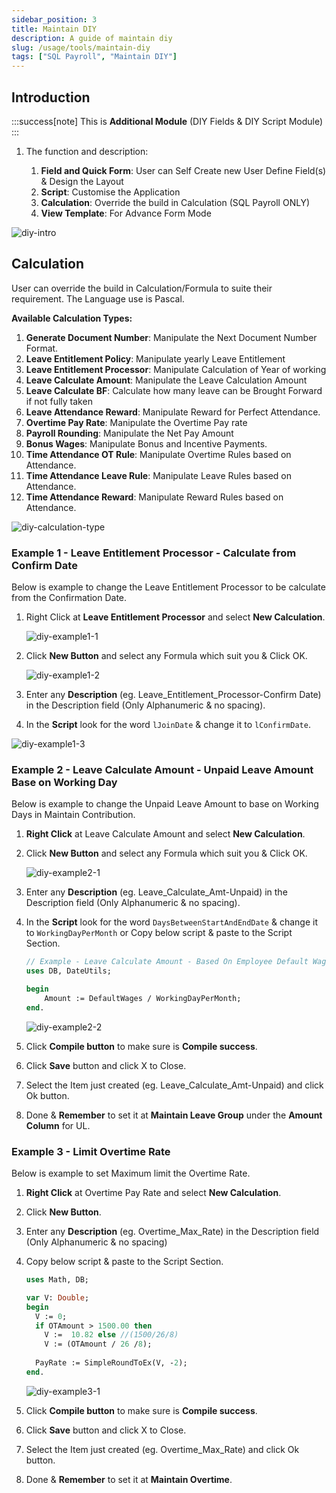 ```yaml
---
sidebar_position: 3
title: Maintain DIY
description: A guide of maintain diy
slug: /usage/tools/maintain-diy
tags: ["SQL Payroll", "Maintain DIY"]
---
```


## Introduction

:::success[note]
This is **Additional Module** (DIY Fields & DIY Script Module)
:::

1. The function and description:

    1. **Field and Quick Form**: User can Self Create new User Define Field(s) & Design the Layout
    2. **Script**: Customise the Application
    3. **Calculation**: Override the build in Calculation (SQL Payroll ONLY)
    4. **View Template**: For Advance Form Mode

![diy-intro](../../../static/img/usage/tools/maintain-diy/diy-intro.png)

## Calculation

User can override the build in Calculation/Formula to suite their requirement. The Language use is Pascal.

**Available Calculation Types:**

1. **Generate Document Number**: Manipulate the Next Document Number Format.
2. **Leave Entitlement Policy**: Manipulate yearly Leave Entitlement
3. **Leave Entitlement Processor**: Manipulate Calculation of Year of working
4. **Leave Calculate Amount**: Manipulate the Leave Calculation Amount
5. **Leave Calculate BF**: Calculate how many leave can be Brought Forward if not fully taken
6. **Leave Attendance Reward**: Manipulate Reward for Perfect Attendance.
7. **Overtime Pay Rate**: Manipulate the Overtime Pay rate
8. **Payroll Rounding**: Manipulate the Net Pay Amount
9. **Bonus Wages**: Manipulate Bonus and Incentive Payments.
10. **Time Attendance OT Rule**: Manipulate Overtime Rules based on Attendance.
11. **Time Attendance Leave Rule**: Manipulate Leave Rules based on Attendance.
12. **Time Attendance Reward**: Manipulate Reward Rules based on Attendance.

![diy-calculation-type](../../../static/img/usage/tools/maintain-diy/diy-calculation-type.png)

### Example 1 - Leave Entitlement Processor - Calculate from Confirm Date

Below is example to change the Leave Entitlement Processor to be calculate from the Confirmation Date.

1. Right Click at **Leave Entitlement Processor** and select **New Calculation**.

    ![diy-example1-1](../../../static/img/usage/tools/maintain-diy/diy-example1-1.png)

2. Click **New Button** and select any Formula which suit you & Click OK.

    ![diy-example1-2](../../../static/img/usage/tools/maintain-diy/diy-example1-2.png)

3. Enter any **Description** (eg. Leave_Entitlement_Processor-Confirm Date) in the Description field (Only Alphanumeric & no spacing).

4. In the **Script** look for the word `lJoinDate` & change it to `lConfirmDate`.

![diy-example1-3](../../../static/img/usage/tools/maintain-diy/diy-example1-3.jpg)

### Example 2 - Leave Calculate Amount - Unpaid Leave Amount Base on Working Day

Below is example to change the Unpaid Leave Amount to base on Working Days in Maintain Contribution.

1. **Right Click** at Leave Calculate Amount and select **New Calculation**.

2. Click **New Button** and select any Formula which suit you & Click OK.

    ![diy-example2-1](../../../static/img/usage/tools/maintain-diy/diy-example2-1.png)

3. Enter any **Description** (eg. Leave_Calculate_Amt-Unpaid) in the Description field (Only Alphanumeric & no spacing).

4. In the **Script** look for the word `DaysBetweenStartAndEndDate` & change it to `WorkingDayPerMonth` or Copy below script & paste to the Script Section.

    ```pascal
    // Example - Leave Calculate Amount - Based On Employee Default Wages
    uses DB, DateUtils;

    begin
        Amount := DefaultWages / WorkingDayPerMonth;
    end.
    ```

    ![diy-example2-2](../../../static/img/usage/tools/maintain-diy/diy-example2-2.png)

5. Click **Compile button** to make sure is **Compile success**.

6. Click **Save** button and click X to Close.

7. Select the Item just created (eg. Leave_Calculate_Amt-Unpaid) and click Ok button.

8. Done & **Remember** to set it at **Maintain Leave Group** under the **Amount Column** for UL.

### Example 3 - Limit Overtime Rate

Below is example to set Maximum limit the Overtime Rate.

1. **Right Click** at Overtime Pay Rate and select **New Calculation**.

2. Click **New Button**.

3. Enter any **Description** (eg. Overtime_Max_Rate) in the Description field (Only Alphanumeric & no spacing)

4. Copy below script & paste to the Script Section.

    ```pascal
    uses Math, DB;

    var V: Double;
    begin
      V := 0;
      if OTAmount > 1500.00 then
        V :=  10.82 else //(1500/26/8)
        V := (OTAmount / 26 /8);
        
      PayRate := SimpleRoundToEx(V, -2);
    end.
    ```

    ![diy-example3-1](../../../static/img/usage/tools/maintain-diy/diy-example3-1.png)

5. Click **Compile button** to make sure is **Compile success**.

6. Click **Save** button and click X to Close.

7. Select the Item just created (eg. Overtime_Max_Rate) and click Ok button.

8. Done & **Remember** to set it at **Maintain Overtime**.
